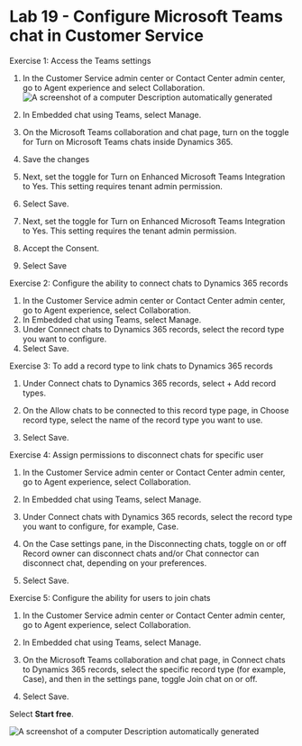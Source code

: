 # Lab 19 - Configure Microsoft Teams chat in Customer Service

Exercise 1: Access the Teams settings
1.	In the Customer Service admin center or Contact Center admin center, go to Agent experience and select Collaboration.
   ![A screenshot of a computer Description automatically
generated](./media/media2/image10.png)
3.	In Embedded chat using Teams, select Manage.
 
4.	On the Microsoft Teams collaboration and chat page, turn on the toggle for Turn on Microsoft Teams chats inside Dynamics 365.
5.	Save the changes
 
6.	Next, set the toggle for Turn on Enhanced Microsoft Teams Integration to Yes. This setting requires tenant admin permission.
7.	Select Save.
 
9.	Next, set the toggle for Turn on Enhanced Microsoft Teams Integration to Yes. This setting requires the tenant admin permission. 
 
7.	Accept the Consent.
 
8.	Select Save
 
Exercise 2: Configure the ability to connect chats to Dynamics 365 records
1.	In the Customer Service admin center or Contact Center admin center, go to Agent experience, select Collaboration.
2.	In Embedded chat using Teams, select Manage.
3.	Under Connect chats to Dynamics 365 records, select the record type you want to configure.
4.	Select Save.
 
Exercise 3: To add a record type to link chats to Dynamics 365 records
1.	Under Connect chats to Dynamics 365 records, select + Add record types.
 
2.	On the Allow chats to be connected to this record type page, in Choose record type, select the name of the record type you want to use.
3.	Select Save.
 
Exercise 4: Assign permissions to disconnect chats for specific user 
1.	In the Customer Service admin center or Contact Center admin center, go to Agent experience, select Collaboration.
2.	In Embedded chat using Teams, select Manage.
3.	Under Connect chats with Dynamics 365 records, select the record type you want to configure, for example, Case. 
 
4.	On the Case settings pane, in the Disconnecting chats, toggle on or off Record owner can disconnect chats and/or Chat connector can disconnect chat, depending on your preferences.
5.	Select Save.
 
Exercise 5: Configure the ability for users to join chats
1.	In the Customer Service admin center or Contact Center admin center, go to Agent experience, select Collaboration.
2.	In Embedded chat using Teams, select Manage.
3.	On the Microsoft Teams collaboration and chat page, in Connect chats to Dynamics 365 records, select the specific record type (for example, Case), and then in the settings pane, toggle Join chat on or off.
 
4.	Select Save.

   Select **Start free**.
 
![A screenshot of a computer Description automatically
generated](./media/media19/image2.1.png)

